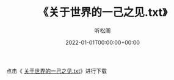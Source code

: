 ﻿---
title:  《关于世界的一己之见.txt》
date:   2022-01-01T00:00:00+00:00
author: 听松阁
layout: post
permalink: /关于世界的一己之见/
categories: 小说
tags: [小说]
---

点击《 [关于世界的一己之见.txt](http://img.660000.xyz/bookstukust/book/bntxt/10/关于世界的一己之见.txt)》进行下载